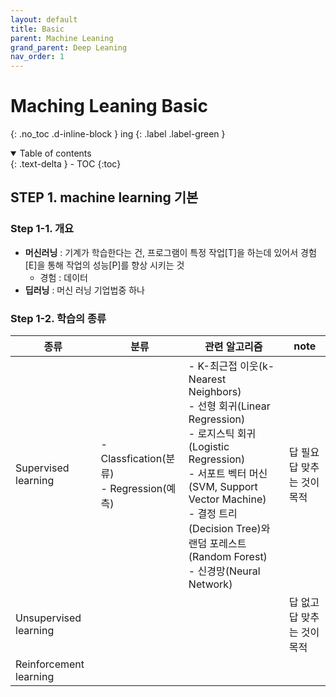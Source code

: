 ```yaml
---
layout: default
title: Basic
parent: Machine Leaning
grand_parent: Deep Leaning
nav_order: 1
---
```


# Maching Leaning Basic
{: .no_toc .d-inline-block }
ing
{: .label .label-green }
<details open markdown="block">
  <summary>
    Table of contents
  </summary>
  {: .text-delta }
- TOC
{:toc}
</details>

<!------------------------------------ STEP ------------------------------------>

## STEP 1. machine learning 기본

### Step 1-1. 개요
* **머신러닝** : 기계가 학습한다는 건, 프로그램이 특정 작업[T]을 하는데 있어서 경험[E]을 통해 작업의 성능[P]를 향상 시키는 것
	* 경험 : 데이터
* **딥러닝** : 머신 러닝 기업법중 하나

### Step 1-2. 학습의 종류

|종류|분류|관련 알고리즘|note|
|---|---|---|---|
|Supervised learning|- Classfication(분류) <br> - Regression(예측)|- K-최근접 이웃(k-Nearest Neighbors) <br> - 선형 회귀(Linear Regression) <br> - 로지스틱 회귀(Logistic Regression) <br> - 서포트 벡터 머신(SVM, Support Vector Machine) <br> - 결정 트리(Decision Tree)와 랜덤 포레스트(Random Forest) <br> - 신경망(Neural Network)|답 필요 <br> 답 맞추는 것이 목적|
|Unsupervised learning|||답 없고 <br> 답 맞추는 것이 목적|
|Reinforcement learning||||

<br>

<!------------------------------------ STEP ------------------------------------>
